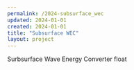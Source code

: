 ```yaml
---
permalink: /2024-subsurface_wec
updated: 2024-01-01
created: 2024-01-01
title: "Subsurface WEC"
layout: project
---
```


Surbsurface Wave Energy Converter float
